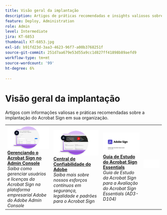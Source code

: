 ```yaml
---
title: Visão geral da implantação
description: Artigos de práticas recomendadas e insights valiosos sobre a implantação do Acrobat Sign
feature: Deploy, Administration
role: Admin
level: Intermediate
jira: KT-6853
thumbnail: KT-6853.jpg
exl-id: b91fd23d-3aa3-4623-96f7-a00b3768251f
source-git-commit: 251d7aa679e53d55a9cc1d827ff41898b89aefd9
workflow-type: tm+mt
source-wordcount: '99'
ht-degree: 6%

---
```


# Visão geral da implantação

Artigos com informações valiosas e práticas recomendadas sobre a implantação do Acrobat Sign em sua organização.

<table style="table-layout:fixed">
<tr>
  <td>
    <a href="https://helpx.adobe.com/br/enterprise/using/adobe-sign-for-enterprise.html" target="_blank">
      <img alt="Admin Console" src="assets/Deploy_Admin.png" />
    </a>
    <div>
    <a href="https://helpx.adobe.com/br/enterprise/using/adobe-sign-for-enterprise.html" target="_blank"><strong>Gerenciando o Acrobat Sign no Admin Console</strong></a>
    </div>
    <em>Saiba como gerenciar usuários e licenças da Acrobat Sign na plataforma empresarial Adobe do Adobe Admin Console</em>
    <br>
  </td>
  <td>
    <a href="https://www.adobe.com/trust/document-cloud-security.html" target="_blank">
      <img alt="Central de Confiabilidade do Adobe" src="assets/Deploy_Trust.png" />
    </a>
    <div>
    <a href="https://www.adobe.com/trust/document-cloud-security.html" target="_blank"><strong>Central de Confiabilidade do Adobe</strong></a>
    </div>
    <em>Saiba mais sobre nossos esforços contínuos em segurança, legalidade e padrões para o Acrobat Sign</em>
    <br>
  </td>
  <td>
    <a href="assets/SignStudyGuide.pdf">
      <img alt="Guia de estudo do Acrobat Sign Essentials" src="assets/SignStudyGuide.png" />
    </a>
    <div>
    <a href="assets/SignStudyGuide.pdf"><strong>Guia de Estudo do Acrobat Sign Essentials</strong></a>
    </div>
    <em>Guia de Estudo da Acrobat Sign para a Avaliação do Acrobat Sign Essentials (AD3-D104)</em>
    <br>
  </td>
  <td>
    <img alt="Espaçador" src="assets/Whitespacer.png" />
    <div>
    <br>
  </td>
</tr>
</table>
